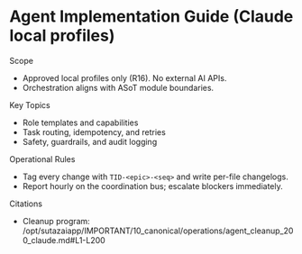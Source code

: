 # Agent Implementation Guide (Claude local profiles)

Scope
- Approved local profiles only (R16). No external AI APIs.
- Orchestration aligns with ASoT module boundaries.

Key Topics
- Role templates and capabilities
- Task routing, idempotency, and retries
- Safety, guardrails, and audit logging

Operational Rules
- Tag every change with `TID-<epic>-<seq>` and write per-file changelogs.
- Report hourly on the coordination bus; escalate blockers immediately.

Citations
- Cleanup program: /opt/sutazaiapp/IMPORTANT/10_canonical/operations/agent_cleanup_200_claude.md#L1-L200

